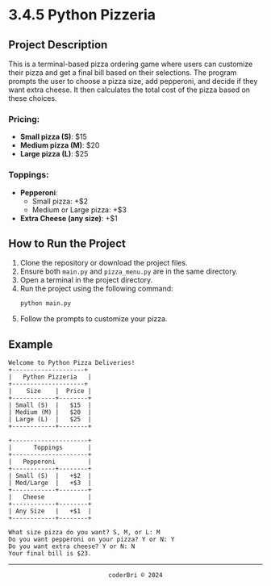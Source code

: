 # 3.4.5 Python Pizzeria

## Project Description
This is a terminal-based pizza ordering game where users can customize their pizza and get a final bill based on their selections. The program prompts the user to choose a pizza size, add pepperoni, and decide if they want extra cheese. It then calculates the total cost of the pizza based on these choices.

### Pricing:
- **Small pizza (S)**: $15
- **Medium pizza (M)**: $20
- **Large pizza (L)**: $25

### Toppings:
- **Pepperoni**:
  - Small pizza: +$2
  - Medium or Large pizza: +$3
- **Extra Cheese (any size)**: +$1

## How to Run the Project

1. Clone the repository or download the project files.
2. Ensure both `main.py` and `pizza_menu.py` are in the same directory.
3. Open a terminal in the project directory.
4. Run the project using the following command:
   ```bash
   python main.py
   ```
5. Follow the prompts to customize your pizza.

## Example

```
Welcome to Python Pizza Deliveries!
+--------------------+
|   Python Pizzeria   |
+--------------------+
|    Size    |  Price |
+------------+--------+
| Small (S)  |   $15  |
| Medium (M) |   $20  |
| Large (L)  |   $25  |
+------------+--------+

+---------------------+
|      Toppings       |
+---------------------+
|   Pepperoni         |
+------------+--------+
| Small (S)  |   +$2  |
| Med/Large  |   +$3  |
+------------+--------+
|   Cheese            |
+------------+--------+
| Any Size   |   +$1  |
+------------+--------+

What size pizza do you want? S, M, or L: M
Do you want pepperoni on your pizza? Y or N: Y
Do you want extra cheese? Y or N: N
Your final bill is $23.
```

---
<section align="center">
  <code>coderBri © 2024</code>
</section>
